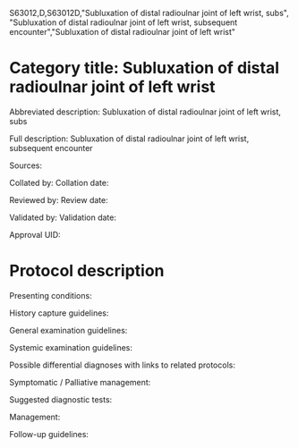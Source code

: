 S63012,D,S63012D,"Subluxation of distal radioulnar joint of left wrist, subs", "Subluxation of distal radioulnar joint of left wrist, subsequent encounter","Subluxation of distal radioulnar joint of left wrist"
# Category title: Subluxation of distal radioulnar joint of left wrist

Abbreviated description: Subluxation of distal radioulnar joint of left wrist, subs

Full description: Subluxation of distal radioulnar joint of left wrist, subsequent encounter

Sources:

Collated by:
Collation date:

Reviewed by:
Review date:

Validated by:
Validation date:

Approval UID:

# Protocol description

Presenting conditions:

History capture guidelines:

General examination guidelines:

Systemic examination guidelines:

Possible differential diagnoses with links to related protocols:

Symptomatic / Palliative management:

Suggested diagnostic tests:

Management:

Follow-up guidelines:
